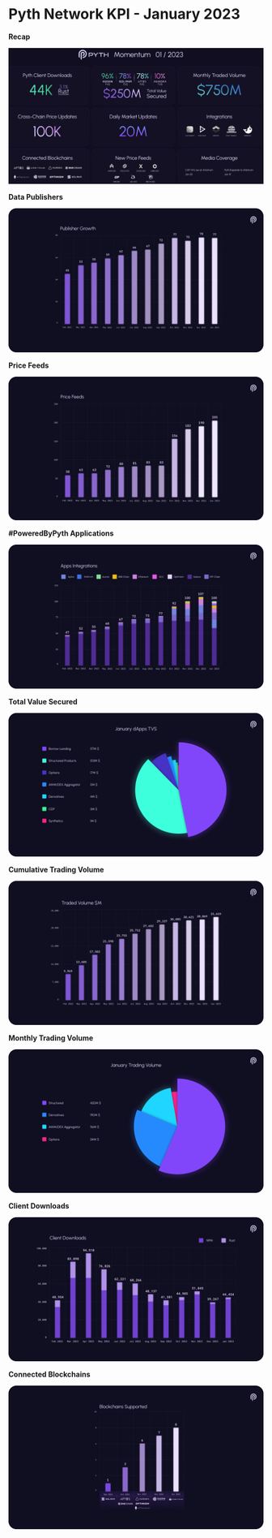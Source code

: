 # Pyth Network KPI - January 2023

**Recap**

![](../../.gitbook/assets/kpi/january-23/pyth-jan-23.jpg)

**Data Publishers**

![](../../.gitbook/assets/kpi/january-23/jan-23-publisher-growth.png)

**Price Feeds**

![](../../.gitbook/assets/kpi/january-23/jan-23-price-feeds.png)

**#PoweredByPyth Applications**

![](../../.gitbook/assets/kpi/january-23/jan-23-apps-integrations.png)

**Total Value Secured**

![](../../.gitbook/assets/kpi/january-23/jan-23-dapps-tvs.png)

**Cumulative Trading Volume**

![](../../.gitbook/assets/kpi/january-23/jan-23-traded-volume.png)

**Monthly Trading Volume**

![](../../.gitbook/assets/kpi/january-23/jan-23-trading-volume.png)

**Client Downloads**

![](../../.gitbook/assets/kpi/january-23/jan-23-client-downloads.png)

**Connected Blockchains**

![](../../.gitbook/assets/kpi/january-23/jan-23-connected-blockchains.png)

